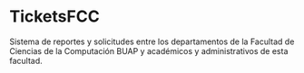 # TicketsFCC
Sistema de reportes y solicitudes entre los departamentos de la Facultad de Ciencias de la Computación BUAP y académicos y administrativos de esta facultad.
